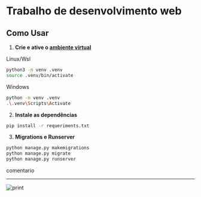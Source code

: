 # Trabalho de desenvolvimento web 


## Como Usar

1. **Crie e ative o [ambiente virtual](https://docs.python.org/pt-br/3/library/venv.html)**


Linux/Wsl
```bash
python3 -m venv .venv
source .venv/bin/activate
````
Windows
```bash
python -m venv .venv
.\.venv\Scripts\Activate
```

2. **Instale as dependências**
```bash
pip install -r requeriments.txt
```

3. **Migrations e Runserver**
```bash
python manage.py makemigrations
python manage.py migrate
python manage.py runserver
```
comentario
___
![print](assets/print.png)
